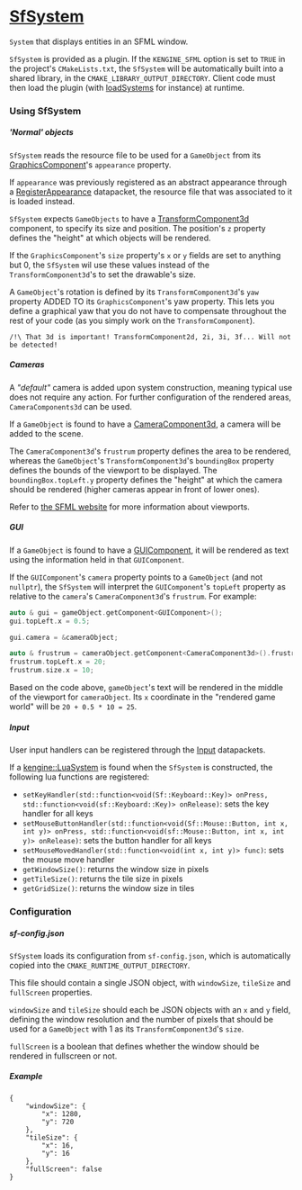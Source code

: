 # [SfSystem](SfSystem.hpp)

`System` that displays entities in an SFML window.

`SfSystem` is provided as a plugin. If the `KENGINE_SFML` option is set to `TRUE` in the project's `CMakeLists.txt`, the `SfSystem` will be automatically built into a shared library, in the `CMAKE_LIBRARY_OUTPUT_DIRECTORY`. Client code must then load the plugin (with [loadSystems](../../../SystemManager.md) for instance) at runtime.

### Using SfSystem

##### 'Normal' objects

`SfSystem` reads the resource file to be used for a `GameObject` from its [GraphicsComponent](../../components/GraphicsComponent.md)'s `appearance` property.

If `appearance` was previously registered as an abstract appearance through a [RegisterAppearance](../../packets/RegisterAppearance.hpp) datapacket, the resource file that was associated to it is loaded instead.

`SfSystem` expects `GameObjects` to have a [TransformComponent3d](../../components/TransformComponent.md) component, to specify its size and position. The position's `z` property defines the "height" at which objects will be rendered.

If the `GraphicsComponent`'s `size` property's `x` or `y` fields are set to anything but 0, the `SfSystem` wil use these values instead of the `TransformComponent3d`'s to set the drawable's size.

A `GameObject`'s rotation is defined by its `TransformComponent3d`'s `yaw` property ADDED TO its `GraphicsComponent`'s yaw property. This lets you define a graphical yaw that you do not have to compensate throughout the rest of your code (as you simply work on the `TransformComponent`).

```
/!\ That 3d is important! TransformComponent2d, 2i, 3i, 3f... Will not be detected!
```

##### Cameras

A *"default"* camera is added upon system construction, meaning typical use does not require any action. For further configuration of the rendered areas, `CameraComponents3d` can be used.

If a `GameObject` is found to have a [CameraComponent3d](../../components/CameraComponent.hpp), a camera will be added to the scene.

 The `CameraComponent3d`'s `frustrum` property defines the area to be rendered, whereas the `GameObject`'s `TransformComponent3d`'s `boundingBox` property defines the bounds of the viewport to be displayed. The `boundingBox.topLeft.y` property defines the "height" at which the camera should be rendered (higher cameras appear in front of lower ones).

Refer to [the SFML website](https://www.sfml-dev.org/tutorials/2.0/graphics-view.php) for more information about viewports.

##### GUI

If a `GameObject` is found to have a [GUIComponent](../../components/GUIComponent.md), it will be rendered as text using the information held in that `GUIComponent`.

If the `GUIComponent`'s `camera` property points to a `GameObject` (and not `nullptr`), the `SfSystem` will interpret the `GUIComponent`'s `topLeft` property as relative to the `camera`'s `CameraComponent3d`'s `frustrum`. For example:

```c++
auto & gui = gameObject.getComponent<GUIComponent>();
gui.topLeft.x = 0.5;

gui.camera = &cameraObject;

auto & frustrum = cameraObject.getComponent<CameraComponent3d>().frustrum;
frustrum.topLeft.x = 20;
frustrum.size.x = 10;
```

Based on the code above, `gameObject`'s text will be rendered in the middle of the viewport for `cameraObject`. Its `x` coordinate in the "rendered game world" will be `20 + 0.5 * 10 = 25`.

##### Input

User input handlers can be registered through the [Input](../../packets/Input.hpp) datapackets.

If a [kengine::LuaSystem](../../systems/LuaSystem.md) is found when the `SfSystem` is constructed, the following lua functions are registered:

* `setKeyHandler(std::function<void(Sf::Keyboard::Key)> onPress, std::function<void(sf::Keyboard::Key)> onRelease)`: sets the key handler for all keys
* `setMouseButtonHandler(std::function<void(Sf::Mouse::Button, int x, int y)> onPress, std::function<void(sf::Mouse::Button, int x, int y)> onRelease)`: sets the button handler for all keys
* `setMouseMovedHandler(std::function<void(int x, int y)> func)`: sets the mouse move handler
* `getWindowSize()`: returns the window size in pixels
* `getTileSize()`: returns the tile size in pixels
* `getGridSize()`: returns the window size in tiles

### Configuration

##### sf-config.json

`SfSystem` loads its configuration from `sf-config.json`, which is automatically copied into the `CMAKE_RUNTIME_OUTPUT_DIRECTORY`.

This file should contain a single JSON object, with `windowSize`, `tileSize` and `fullScreen` properties.

`windowSize` and `tileSize` should each be JSON objects with an `x` and `y` field, defining the window resolution and the number of pixels that should be used for a `GameObject` with 1 as its `TransformComponent3d`'s `size`.

`fullScreen` is a boolean that defines whether the window should be rendered in fullscreen or not.

##### Example

```
{
    "windowSize": {
        "x": 1280,
        "y": 720
    },
    "tileSize": {
        "x": 16,
        "y": 16
    },
    "fullScreen": false
}
```


